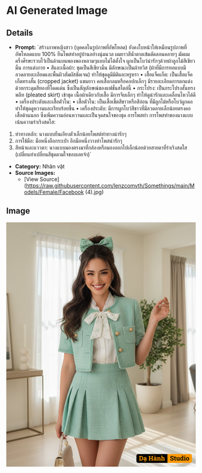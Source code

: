# AI Generated Image

## Details
- **Prompt:** `สร้างภาพหญิงสาว (บุคคลในรูปภาพที่อัพโหลด) ยังคงใบหน้าให้เหมือนรูปภาพที่อัพโหลดแบบ 100%
ยืนโพสท่าอยู่บ้านอย่างนุ่มนวล ผมยาวสีน้ำตาลเข้มดัดลอนคลายๆ มัดผมครึ่งศีรษะรวบไว้เป็นด้านบนพองพองหลวมๆแบบไม่ได้ตั้งใจ ผูกเป็นโบว์น่ารักๆด้วยผ้าลูกไม้สีเขียวมิ้น
การแต่งกาย
• สีและเนื้อผ้า: ชุดเป็นสีเขียวมิ้น มีลักษณะเป็นผ้าทวิส (ผ้าที่มีการทอแบบมีลวดลายละเอียดและพื้นผิวสัมผัสชัดเจน) ทำให้ชุดดูมีมิติและหรูหรา
• เสื้อแจ็คเก็ต: เป็นเสื้อแจ็คเก็ตทรงสั้น (cropped jacket) แขนยาว คอเสื้อกลมหรือคอปกเล็กๆ มีรายละเอียดการตกแต่งด้วยกระดุมสีทองที่โดดเด่น ซึ่งเป็นสัญลักษณ์ของแฟชั่นสไตล์นี้
• กระโปรง: เป็นกระโปรงสั้นทรงพลีท (pleated skirt) เข้าชุด เนื้อผ้าเดียวกับเสื้อ มีการจีบเล็กๆ ทำให้ดูน่ารักและเคลื่อนไหวได้ดี
• เครื่องประดับและเสื้อตัวใน:
• เสื้อตัวใน: เป็นเสื้อเชิ้ตสีขาวหรือสีอ่อน ที่มีลูกไม้หรือโบว์ผูกคอ ทำให้ชุดดูหวานและเรียบร้อยขึ้น
• เครื่องประดับ: มีการผูกโบว์สีขาวที่มีลวดลายเล็กน้อยตรงคอเสื้อด้านนอก ซึ่งเพิ่มความอ่อนหวานและเป็นจุดสนใจของชุด
การโพสท่า
การโพสท่าของนางแบบเน้นความร่าเริงสดใส:
1. ท่าทางหลัก: นางแบบยืนเอียงตัวเล็กน้อยโพสต์ท่าทางน่ารักๆ
2. การใช้มือ: มือหนึ่งถือกระเป๋า อีกมือหนึ่งวางท่าโพสน่ารักๆ
3. สีหน้าและแววตา: นางแบบมองตรงมาที่กล้องหรือมองออกไปเล็กน้อยด้วยสายตาที่ร่าเริงสดใส
(เปลี่ยนท่าเปลี่ยนสีชุดตามใจชอบเลยจ้า)`
- **Category:** Nhân vật
- **Source Images:**
  - [View Source](https://raw.githubusercontent.com/lenzcomvth/Somethings/main/Models/Female/Facebook (4).jpg)

## Image
![AI Generated Image](./image-2025-10-17T04-31-44-040Z-qujk3.png)